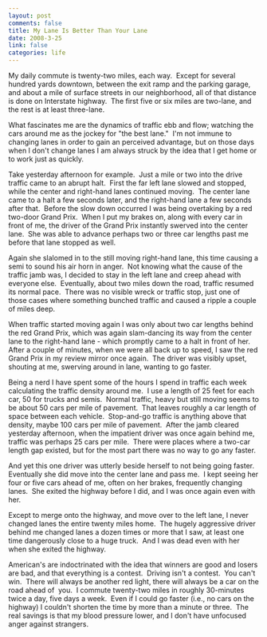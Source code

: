 ```yaml
--- 
layout: post
comments: false
title: My Lane Is Better Than Your Lane
date: 2008-3-25
link: false
categories: life
---
```

My daily commute is twenty-two miles, each way.  Except for several hundred yards downtown, between the exit ramp and the parking garage, and about a mile of surface streets in our neighborhood, all of that distance is done on Interstate highway.  The first five or six miles are two-lane, and the rest is at least three-lane.

What fascinates me are the dynamics of traffic ebb and flow; watching the cars around me as the jockey for "the best lane."  I'm not immune to changing lanes in order to gain an perceived advantage, but on those days when I don't change lanes I am always struck by the idea that I get home or to work just as quickly.

Take yesterday afternoon for example.  Just a mile or two into the drive traffic came to an abrupt halt.  First the far left lane slowed and stopped, while the center and right-hand lanes continued moving.  The center lane came to a halt a few seconds later, and the right-hand lane a few seconds after that.  Before the slow down occurred I was being overtaking by a red two-door Grand Prix.  When I put my brakes on, along with every car in front of me, the driver of the Grand Prix instantly swerved into the center lane.  She was able to advance perhaps two or three car lengths past me before that lane stopped as well.

Again she slalomed in to the still moving right-hand lane, this time causing a semi to sound his air horn in anger.  Not knowing what the cause of the traffic jamb was, I decided to stay in the left lane and creep ahead with everyone else.  Eventually, about two miles down the road, traffic resumed its normal pace.  There was no visible wreck or traffic stop, just one of those cases where something bunched traffic and caused a ripple a couple of miles deep.

When traffic started moving again I was only about two car lengths behind the red Grand Prix, which was again slam-dancing its way from the center lane to the right-hand lane - which promptly came to a halt in front of her.  After a couple of minutes, when we were all back up to speed, I saw the red Grand Prix in my review mirror once again.  The driver was visibly upset, shouting at me, swerving around in lane, wanting to go faster.

Being a nerd I have spent some of the hours I spend in traffic each week calculating the traffic density around me.  I use a length of 25 feet for each car, 50 for trucks and semis.  Normal traffic, heavy but still moving seems to be about 50 cars per mile of pavement.  That leaves roughly a car length of space between each vehicle.  Stop-and-go traffic is anything above that density, maybe 100 cars per mile of pavement.  After the jamb cleared yesterday afternoon, when the impatient driver was once again behind me, traffic was perhaps 25 cars per mile.  There were places where a two-car length gap existed, but for the most part there was no way to go any faster.

And yet this one driver was utterly beside herself to not being going faster.  Eventually she did move into the center lane and pass me.  I kept seeing her four or five cars ahead of me, often on her brakes, frequently changing lanes.  She exited the highway before I did, and I was once again even with her.

Except to merge onto the highway, and move over to the left lane, I never changed lanes the entire twenty miles home.  The hugely aggressive driver behind me changed lanes a dozen times or more that I saw, at least one time dangerously close to a huge truck.  And I was dead even with her when she exited the highway.

American's are indoctrinated with the idea that winners are good and losers are bad, and that everything is a contest.  Driving isn't a contest.  You can't win.  There will always be another red light, there will always be a car on the road ahead of  you.  I commute twenty-two miles in roughly 30-minutes twice a day, five days a week.  Even if I could go faster (i.e., no cars on the highway) I couldn't shorten the time by more than a minute or three.  The real savings is that my blood pressure lower, and I don't have unfocused anger against strangers.
